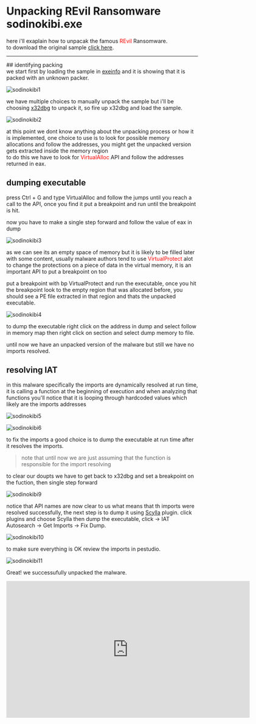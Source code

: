 # Unpacking REvil Ransomware sodinokibi.exe
here i'll exaplain how to unpacak the famous <span style='color:red'>REvil</span> Ransomware.<br>
to download the original sample <a href='sample'>click here</a>.<br>
<hr>
## identifying packing <br>
we start first by loading the sample in <a href='http://www.exeinfo.byethost18.com/'>exeinfo</a> and it is showing that it is packed with an unknown packer.

![sodinokibi1](sodinokibi1.png)<br>

we have multiple choices to manually unpack the sample but i'll be choosing <a href='https://x64dbg.com/'>x32dbg</a> to unpack it, so fire up x32dbg and load the sample.

![sodinokibi2](sodinokibi2.png)<br>

at this point we dont know anything about the unpacking process or how it is implemented, one choice to use is to look for possible memory allocations and follow the addresses, you might get the unpacked version gets extracted inside the memory region<br>
to do this we have to look for <span style='color:red'>VirtualAlloc</span> API and follow the addresses returned in eax.

## dumping executable
press Ctrl + G and type VirtualAlloc and follow the jumps until you reach a call to the API, once you find it put a breakpoint and run until the breakpoint is hit.
  
now you have to make a single step forward and follow the value of eax in dump
  
![sodinokibi3](sodinokibi3.jpg)
  
as we can see its an empty space of memory but it is likely to be filled later with some content, usually malware authors tend to use <span style='color:red'>VirtualProtect</span> alot to change the protections on a piece of data in the virtual memory, it is an important API to put a breakpoint on too

put a breakpoint with bp VirtualProtect and run the executable, once you hit the breakpoint look to the empty region that was allocated before, you should see a PE file extracted in that region and thats the unpacked executable.

![sodinokibi4](sodinokibi4.png)

to dump the executable right click on the address in dump and select follow in memory map then right click on section and select dump memory to file.

until now we have an unpacked version of the malware but still we have no imports resolved.

## resolving IAT
in this malware specifically the imports are dynamically resolved at run time, it is calling a function at the beginning of execution and when analyzing that functions you'll notice that it is looping through hardcoded values which likely are the imports addresses

![sodinokibi5](sodinokibi5.png)

![sodinokibi6](sodinokini6.png)

to fix the imports a good choice is to dump the executable at run time after it resolves the imports.
> <p>note that until now we are just assuming that the function is responsible for the import resolving</p>
to clear our doupts we have to get back to x32dbg and set a breakpoint on the fuction, then single step forward

![sodinokibi9](sodinokibi9.jpg)

notice that API names are now clear to us what means that th imports were resolved successfully, the next step is to dump it using <span style='color:red'><a href='https://github.com/NtQuery/Scylla'>Scylla</a></span> plugin.
click plugins and choose Scylla then dump the executable, click -> IAT Autosearch -> Get Imports -> Fix Dump.

![sodinokibi10](sodinokibi10.png)

to make sure everything is OK review the imports in pestudio.

![sodinokibi11](sodinokibi11.png)

Great! we successufully unpacked the malware.

<iframe src="https://vlipsy.com/embed/tVmiYVBz" width="640" height="360" frameborder="0"></iframe>
